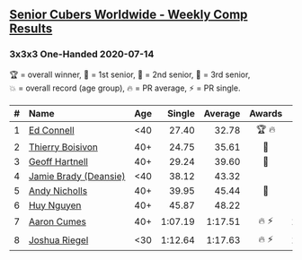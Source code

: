 <style>table {white-space: nowrap;}</style>

## [Senior Cubers Worldwide - Weekly Comp Results](/scw-comp/results/)
### 3x3x3 One-Handed 2020-07-14

<span style="white-space: nowrap;">🏆 = overall winner</span>, <span style="white-space: nowrap;">🥇 = 1st senior</span>, <span style="white-space: nowrap;">🥈 = 2nd senior</span>, <span style="white-space: nowrap;">🥉 = 3rd senior</span>, <span style="white-space: nowrap;">💥 = overall record (age group)</span>, <span style="white-space: nowrap;">🔥 = PR average</span>, <span style="white-space: nowrap;">⚡ = PR single</span>.

| # | Name | Age | Single | Average | Awards | Solve 1 | Solve 2 | Solve 3 | Solve 4 | Solve 5 | Video |
| :--: | :-- | :--: | --: | --: | :--: | --: | --: | --: | --: | --: | :-- |
| 1 | [Ed Connell](../../persons/ed_connell/333oh.md) | <40 | 27.40 | 32.78 | 🏆 🔥 | 36.42 | 27.40 | 45.09 | 30.96 | 30.96 | [Link](https://www.facebook.com/events/1157754364595802?view=permalink&id=1161736094197629) |
| 2 | [Thierry Boisivon](../../persons/thierry_boisivon/333oh.md) | 40+ | 24.75 | 35.61 | 🥇 | 31.08 | 45.81 | 24.75 | 57.00 | 29.94 | [Link](https://www.facebook.com/events/1157754364595802?view=permalink&id=1161523927552179) |
| 3 | [Geoff Hartnell](../../persons/geoff_hartnell/333oh.md) | 40+ | 29.24 | 39.60 | 🥈 | 29.24 | 44.05 | 40.53 | 38.98 | 39.30 | [Link](https://www.facebook.com/events/1157754364595802?view=permalink&id=1158788084492430) |
| 4 | [Jamie Brady (Deansie)](../../persons/jamie_brady/333oh.md) | <40 | 38.12 | 43.32 |  | 44.92 | 38.12 | 44.36 | 40.68 | 48.96 | [Link](https://www.facebook.com/events/1157754364595802?view=permalink&id=1162018484169390) |
| 5 | [Andy Nicholls](../../persons/andy_nicholls/333oh.md) | 40+ | 39.95 | 45.44 | 🥉 | 43.89 | 50.87 | 1:03.71 | 39.95 | 41.57 | [Link](https://www.facebook.com/events/1157754364595802?view=permalink&id=1160333601004545) |
| 6 | [Huy Nguyen](../../persons/huy_nguyen/333oh.md) | 40+ | 45.87 | 48.22 |  | 49.88 | 45.87 | 48.90 | DNS | DNS | [Link](https://www.facebook.com/events/1157754364595802?view=permalink&id=1162359927468579) |
| 7 | [Aaron Cumes](../../persons/aaron_cumes/333oh.md) | 40+ | 1:07.19 | 1:17.51 | 🔥 ⚡ | 1:30.74 | 1:14.59 | 1:07.19 | DNS | DNS | [Link](https://www.facebook.com/events/1157754364595802?view=permalink&id=1159540284417210) |
| 8 | [Joshua Riegel](../../persons/joshua_riegel/333oh.md) | <30 | 1:12.64 | 1:17.63 | 🔥 ⚡ | 1:22.47 | 1:12.64 | 1:17.79 | DNS | DNS | [Link](https://www.facebook.com/events/1157754364595802?view=permalink&id=1161079270929978) |

<!-- Global site tag (gtag.js) - Google Analytics -->
<script async src="https://www.googletagmanager.com/gtag/js?id=UA-86348435-3"></script>
<script>window.dataLayer = window.dataLayer || []; function gtag() {dataLayer.push(arguments);} gtag('js', new Date()); gtag('config', 'UA-86348435-3');</script>
